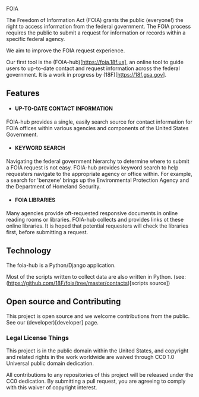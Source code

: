 
FOIA

The Freedom of Information Act (FOIA) grants the public (everyone!) the right
to access information from the federal government. The FOIA process requires
the public to submit a request for information or records within a specific
federal agency. 

We aim to improve the FOIA request experience. 

Our first tool is the (FOIA-hub)[https://foia.18f.us], an online tool to guide
users to up-to-date contact and request information across the federal
government. It is a work in progress by (18F)[https://18f.gsa.gov].


## Features

- #### UP-TO-DATE CONTACT INFORMATION
FOIA-hub provides a single, easily search source for contact information for
FOIA offices within various agencies and components of the United States
Government. 

- #### KEYWORD SEARCH
Navigating the federal government hierarchy to determine where to submit a FOIA
request is not easy. FOIA-hub provides keyword search to help requesters
navigate to the appropriate agency or office within.  For example, a search for
'benzene' brings up the Environmental Protection Agency and the Department of
Homeland Security. 

- #### FOIA LIBRARIES
Many agencies provide oft-requested responsive documents in online reading
rooms or libraries. FOIA-hub collects and provides links ot these online
libraries. It is hoped that potential requesters will check the libraries
first, before submitting a request. 

## Technology

The foia-hub is a Python/Django application.

Most of the scripts written to collect data are also written in Python. (see:
(https://github.com/18F/foia/tree/master/contacts)[scripts source])

## Open source and Contributing

This project is open source and we welcome contributions from the public. See
our (developer)[developer] page. 

### Legal License Things

This project is in the public domain within the United States, and copyright
and related rights in the work worldwide are waived through CC0 1.0 Universal
public domain dedication. 

All contributions to any repositories of this project will be released under
the CC0 dedication. By submitting a pull request, you are agreeing to comply
with this waiver of copyright interest. 
